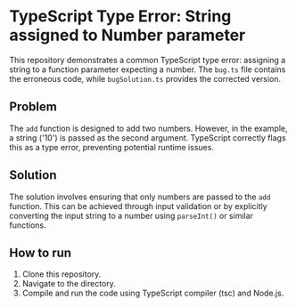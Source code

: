 # TypeScript Type Error: String assigned to Number parameter

This repository demonstrates a common TypeScript type error: assigning a string to a function parameter expecting a number.  The `bug.ts` file contains the erroneous code, while `bugSolution.ts` provides the corrected version.

## Problem

The `add` function is designed to add two numbers. However, in the example, a string ('10') is passed as the second argument. TypeScript correctly flags this as a type error, preventing potential runtime issues.

## Solution

The solution involves ensuring that only numbers are passed to the `add` function. This can be achieved through input validation or by explicitly converting the input string to a number using `parseInt()` or similar functions.

## How to run

1. Clone this repository.
2. Navigate to the directory.
3. Compile and run the code using TypeScript compiler (tsc) and Node.js.